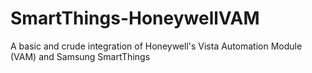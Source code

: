 # SmartThings-HoneywellVAM
A basic and crude integration of Honeywell's Vista Automation Module (VAM) and Samsung SmartThings
